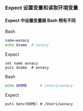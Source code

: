 ### Expect 设置变量和读取环境变量
#### Expect 中设置变量跟 Bash 稍有不同

Bash
``` Bash
name=wxnacy
echo $name  # wxnacy
```
Expect
``` Expect
set name wxnacy
puts $name  # wxnacy
```
Bash
``` Bash
echo $HOME      # /Users/wxnacy
```
Expect
``` Expect
puts $env(HOME) # /Users/wxnacy
```
